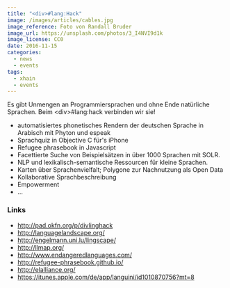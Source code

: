 ```yaml
---
title: "<div>#lang:Hack"
image: /images/articles/cables.jpg
image_reference: Foto von Randall Bruder
image_url: https://unsplash.com/photos/3_I4NVI9d1k
image_license: CC0
date: 2016-11-15
categories:
  - news
  - events
tags:
  - xhain
  - events
---
```


Es gibt Unmengen an Programmiersprachen und ohne Ende natürliche Sprachen. Beim \<div\>#lang:hack verbinden wir sie!

<!--more-->

- automatisiertes phonetisches Rendern der deutschen Sprache in Arabisch mit Phyton und espeak
- Sprachquiz in Objective C für's iPhone
- Refugee phrasebook in Javascript
- Facettierte Suche von Beispielsätzen in über 1000 Sprachen mit SOLR.
- NLP und lexikalisch-semantische Ressourcen für kleine Sprachen.
- Karten über Sprachenvielfalt; Polygone zur Nachnutzung als Open Data
- Kollaborative Sprachbeschreibung
- Empowerment
- ...

### Links

- http://pad.okfn.org/p/divlinghack
- http://languagelandscape.org/
- http://engelmann.uni.lu/lingscape/
- http://llmap.org/
- http://www.endangeredlanguages.com/
- http://refugee-phrasebook.github.io/
- http://elalliance.org/
- https://itunes.apple.com/de/app/languini/id1010870756?mt=8
